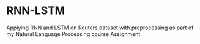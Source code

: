 # RNN-LSTM
Applying RNN and LSTM on Reuters dataset with preprocessing as part of my Natural Language Processing course Assignment 
